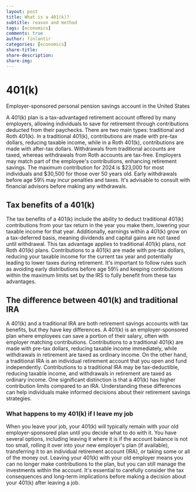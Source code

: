 ```yaml
---
layout: post
title: What is a 401(k)?
subtitle: reason and method
tags: [economics]
comments: true
author: finlantir
categories: [economics]
share-title:
share-description:
share-img:
---
```



# 401(k)
Employer-sponsored personal pension savings account in the United States

A 401(k) plan is a tax-advantaged retirement account offered by many employers, allowing individuals to save for retirement through contributions deducted from their paychecks. There are two main types: traditional and Roth 401(k). In a traditional 401(k), contributions are made with pre-tax dollars, reducing taxable income, while in a Roth 401(k), contributions are made with after-tax dollars. Withdrawals from traditional accounts are taxed, whereas withdrawals from Roth accounts are tax-free. Employers may match part of the employee's contributions, enhancing retirement savings. The maximum contribution for 2024 is $23,000 for most individuals and $30,500 for those over 50 years old. Early withdrawals before age 59½ may incur penalties and taxes. It's advisable to consult with financial advisors before making any withdrawals.


## Tax benefits of a 401(k)
The tax benefits of a 401(k) include the ability to deduct traditional 401(k) contributions from your tax return in the year you make them, lowering your taxable income for that year. Additionally, earnings within a 401(k) grow on a tax-deferred basis, meaning dividends and capital gains are not taxed until withdrawal. This tax advantage applies to traditional 401(k) plans, not Roth 401(k) plans. Contributions to a 401(k) are made with pre-tax dollars, reducing your taxable income for the current tax year and potentially leading to lower taxes during retirement. It's important to follow rules such as avoiding early distributions before age 59½ and keeping contributions within the maximum limits set by the IRS to fully benefit from these tax advantages.


## The difference between 401(k) and traditional IRA
A 401(k) and a traditional IRA are both retirement savings accounts with tax benefits, but they have key differences. A 401(k) is an employer-sponsored plan where employees can save a portion of their salary, often with employer matching contributions. Contributions to a traditional 401(k) are made with pre-tax dollars, reducing taxable income immediately, while withdrawals in retirement are taxed as ordinary income. On the other hand, a traditional IRA is an individual retirement account that you open and fund independently. Contributions to a traditional IRA may be tax-deductible, reducing taxable income, and withdrawals in retirement are taxed as ordinary income. One significant distinction is that a 401(k) has higher contribution limits compared to an IRA. Understanding these differences can help individuals make informed decisions about their retirement savings strategies.


### What happens to my 401(k) if I leave my job
When you leave your job, your 401(k) will typically remain with your old employer-sponsored plan until you decide what to do with it. You have several options, including leaving it where it is if the account balance is not too small, rolling it over into your new employer's plan (if available), transferring it to an individual retirement account (IRA), or taking some or all of the money out. Leaving your 401(k) with your old employer means you can no longer make contributions to the plan, but you can still manage the investments within the account. It's essential to carefully consider the tax consequences and long-term implications before making a decision about your 401(k) after leaving a job.